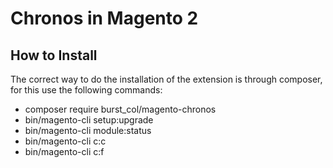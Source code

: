 Chronos in Magento 2
=====================

How to Install
--------------

The correct way to do the installation of the extension is through composer, for this use the following commands:

- composer require burst_col/magento-chronos
- bin/magento-cli setup:upgrade
- bin/magento-cli module:status
- bin/magento-cli c:c
- bin/magento-cli c:f